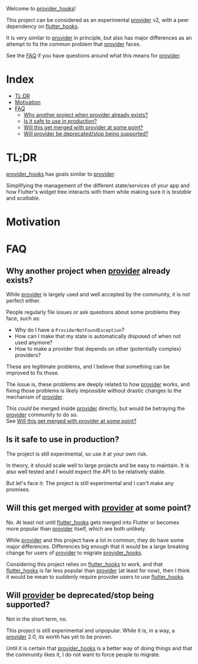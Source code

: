 Welcome to [provider_hooks]!

This project can be considered as an experimental [provider] v2, with a peer
dependency on [flutter_hooks].

It is very similar to [provider] in principle, but also has major differences
as an attempt to fix the common problem that [provider] faces.

See the [FAQ](#FAQ) if you have questions around what this means for [provider].

# Index

- [TL;DR](#tldr)
- [Motivation](#motivation)
- [FAQ](#faq)
  - [Why another project when provider already exists?](#why-another-project-when-provider-already-exists?)
  - [Is it safe to use in production?](#is-it-safe-to-use-in-production)
  - [Will this get merged with provider at some point?](#will-this-get-merged-with-provider-at-some-point)
  - [Will provider be deprecated/stop being supported?](#will-provider-be-deprecatedstop-being-supported)

# TL;DR

[provider_hooks] has goals similar to [provider]:

Simplifying the management of the different state/services of your app
and how Flutter's widget tree interacts with them while making sure
it is _testable_ and _scallable_.

# Motivation

# FAQ

## Why another project when [provider] already exists?

While [provider] is largely used and well accepted by the community,
it is not perfect either.

People regularly file issues or ask questions about some problems they face, such as:

- Why do I have a `ProviderNotFoundException`?
- How can I make that my state is automatically disposed of when not used anymore?
- How to make a provider that depends on other (potentially complex) providers?

These are legitimate problems, and I believe that something can be improved to fix
those.

The issue is, these problems are deeply related to how [provider] works, and
fixing those problems is likely impossible without drastic changes to the
mechanism of [provider].

This _could_ be merged inside [provider] directly, but would be betraying the
[provider] community to do so.\
See [Will this get merged with provider at some point?](#will-this-get-merged-with-provider-at-some-point)

## Is it safe to use in production?

The project is still experimental, so use it at your own risk.

In theory, it should scale well to large projects and be easy to maintain.
It is also well tested and I would expect the API to be relatively stable.

But let's face it: The project is still experimental and I can't make
any promises.

## Will this get merged with [provider] at some point?

No. At least not until [flutter_hooks] gets merged into Flutter or becomes
more popular than [provider] itself, which are both unlikely.

While [provider] and this project have a lot in common, they do have some
major differences. Differences big enough that it would be a large breaking
change for users of [provider] to migrate [provider_hooks].

Considering this project relies on [flutter_hooks] to work, and that
[flutter_hooks] is far less popular than [provider] (at least for now),
then I think it would be mean to suddenly require provider users to use
[flutter_hooks].

## Will [provider] be deprecated/stop being supported?

Not in the short term, no.

This project is still experimental and unpopular. While it is, in a way,
a [provider] 2.0, its worth has yet to be proven.

Until it is certain that [provider_hooks] is a better way of doing things
and that the community likes it, I do not want to force people to migrate.

[provider]: https://github.com/rrousselGit/provider
[provider_hooks]: https://github.com/rrousselGit/provider_hooks
[flutter_hooks]: https://github.com/rrousselGit/flutter_hooks
